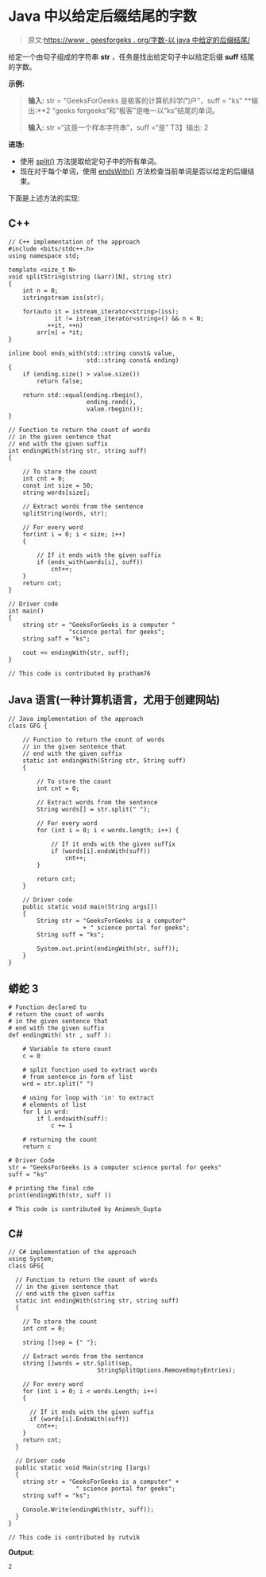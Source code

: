 # Java 中以给定后缀结尾的字数

> 原文:[https://www . geesforgeks . org/字数-以 java 中给定的后缀结尾/](https://www.geeksforgeeks.org/count-of-words-ending-at-the-given-suffix-in-java/)

给定一个由句子组成的字符串 **str** ，任务是找出给定句子中以给定后缀 **suff** 结尾的字数。

**示例:**

> **输入:** str = "GeeksForGeeks 是极客的计算机科学门户"，suff = "ks"
> **输出:**2
> “geeks forgeeks”和“极客”是唯一以“ks”结尾的单词。
> 
> **输入:** str =“这是一个样本字符串”，suff =“是”
> T3】输出: 2

**进场:**

*   使用 [split()](https://www.geeksforgeeks.org/split-string-java-examples/) 方法提取给定句子中的所有单词。
*   现在对于每个单词，使用 [endsWith()](https://www.geeksforgeeks.org/java-string-endswith-examples/) 方法检查当前单词是否以给定的后缀结束。

下面是上述方法的实现:

## C++

```
// C++ implementation of the approach
#include <bits/stdc++.h>
using namespace std;

template <size_t N>
void splitString(string (&arr)[N], string str)
{
    int n = 0;
    istringstream iss(str);

    for(auto it = istream_iterator<string>(iss);
             it != istream_iterator<string>() && n < N;
           ++it, ++n)
        arr[n] = *it;
}

inline bool ends_with(std::string const& value,
                      std::string const& ending)
{
    if (ending.size() > value.size())
        return false;

    return std::equal(ending.rbegin(),
                      ending.rend(),
                      value.rbegin());
}

// Function to return the count of words
// in the given sentence that
// end with the given suffix
int endingWith(string str, string suff)
{

    // To store the count
    int cnt = 0;
    const int size = 50;
    string words[size];

    // Extract words from the sentence
    splitString(words, str);

    // For every word
    for(int i = 0; i < size; i++)
    {

        // If it ends with the given suffix
        if (ends_with(words[i], suff))
            cnt++;
    }
    return cnt;
}

// Driver code
int main()
{
    string str = "GeeksForGeeks is a computer "
                 "science portal for geeks";
    string suff = "ks";

    cout << endingWith(str, suff);
}

// This code is contributed by pratham76
```

## Java 语言(一种计算机语言，尤用于创建网站)

```
// Java implementation of the approach
class GFG {

    // Function to return the count of words
    // in the given sentence that
    // end with the given suffix
    static int endingWith(String str, String suff)
    {

        // To store the count
        int cnt = 0;

        // Extract words from the sentence
        String words[] = str.split(" ");

        // For every word
        for (int i = 0; i < words.length; i++) {

            // If it ends with the given suffix
            if (words[i].endsWith(suff))
                cnt++;
        }

        return cnt;
    }

    // Driver code
    public static void main(String args[])
    {
        String str = "GeeksForGeeks is a computer"
                     + " science portal for geeks";
        String suff = "ks";

        System.out.print(endingWith(str, suff));
    }
}
```

## 蟒蛇 3

```
# Function declared to
# return the count of words
# in the given sentence that
# end with the given suffix
def endingWith( str , suff ):

    # Variable to store count
    c = 0

    # split function used to extract words
    # from sentence in form of list
    wrd = str.split(" ")

    # using for loop with 'in' to extract
    # elements of list
    for l in wrd:
        if l.endswith(suff):
            c += 1

    # returning the count
    return c

# Driver Code   
str = "GeeksForGeeks is a computer science portal for geeks"
suff = "ks"

# printing the final cde
print(endingWith(str, suff ))

# This code is contributed by Animesh_Gupta
```

## C#

```
// C# implementation of the approach
using System;
class GFG{

  // Function to return the count of words
  // in the given sentence that
  // end with the given suffix
  static int endingWith(string str, string suff)
  {

    // To store the count
    int cnt = 0;

    string []sep = {" "};

    // Extract words from the sentence
    string []words = str.Split(sep,
                         StringSplitOptions.RemoveEmptyEntries);

    // For every word
    for (int i = 0; i < words.Length; i++)
    {

      // If it ends with the given suffix
      if (words[i].EndsWith(suff))
        cnt++;
    }
    return cnt;
  }

  // Driver code
  public static void Main(string []args)
  {
    string str = "GeeksForGeeks is a computer" +
                   " science portal for geeks";
    string suff = "ks";

    Console.Write(endingWith(str, suff));
  }
}

// This code is contributed by rutvik
```

**Output:** 

```
2
```